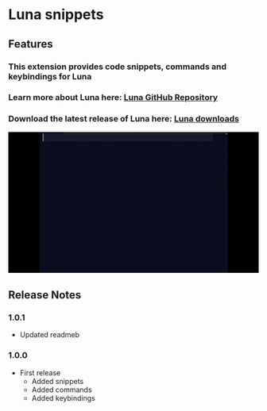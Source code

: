 # Luna snippets

## Features

### This extension provides code snippets, commands and keybindings for Luna

### Learn more about Luna here: [Luna GitHub Repository](https://github.com/XyronLabs/Luna)

### Download the latest release of Luna here: [Luna downloads](https://github.com/XyronLabs/Luna/releases)

![Luna app template](https://raw.githubusercontent.com/XyronLabs/xyronlabs.github.io/master/img/Luna/vscode_luna_snippet.gif)

## Release Notes

### 1.0.1

- Updated readmeb

### 1.0.0

- First release
  - Added snippets
  - Added commands
  - Added keybindings